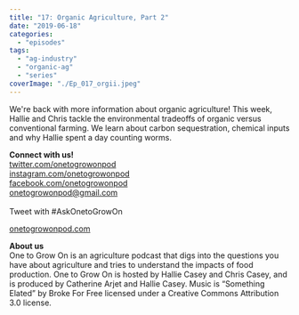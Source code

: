 ```yaml
---
title: "17: Organic Agriculture, Part 2"
date: "2019-06-18"
categories: 
  - "episodes"
tags: 
  - "ag-industry"
  - "organic-ag"
  - "series"
coverImage: "./Ep_017_orgii.jpeg"
---
```


We're back with more information about organic agriculture! This week, Hallie and Chris tackle the environmental tradeoffs of organic versus conventional farming. We learn about carbon sequestration, chemical inputs and why Hallie spent a day counting worms.

**Connect with us!**  
[twitter.com/onetogrowonpod](http://twitter.com/onetogrowonpod)  
[instagram.com/onetogrowonpod  
](http://instagram.com/onetogrowonpod)[facebook.com/onetogrowonpod  
](http://facebook.com/onetogrowonpod)[onetogrowonpod@gmail.com  
](mailto:onetogrowonpod@gmail.com)  
Tweet with #AskOnetoGrowOn  
  
[onetogrowonpod.com](http://onetogrowonpod.com/)

**About us**  
One to Grow On is an agriculture podcast that digs into the questions you have about agriculture and tries to understand the impacts of food production. One to Grow On is hosted by Hallie Casey and Chris Casey, and is produced by Catherine Arjet and Hallie Casey. Music is “Something Elated” by Broke For Free licensed under a Creative Commons Attribution 3.0 license.
